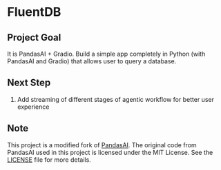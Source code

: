 # FluentDB

## Project Goal
It is PandasAI + Gradio.
Build a simple app completely in Python (with PandasAI and Gradio) that allows user to query a database.


## Next Step
1. Add streaming of different stages of agentic workflow for better user experience

## Note
This project is a modified fork of [PandasAI](https://github.com/sinaptik-ai/pandas-ai).
The original code from PandasAI used in this project is licensed under the MIT License.
See the [LICENSE](LICENSE) file for more details.